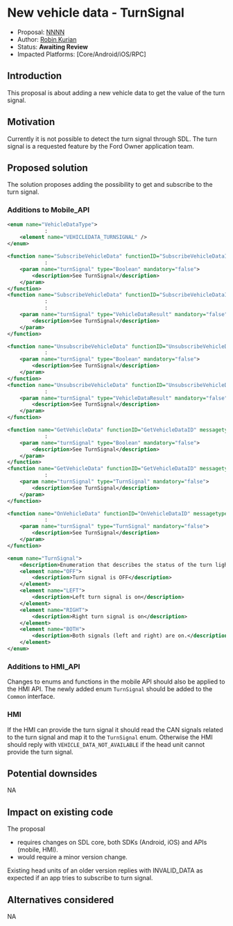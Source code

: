 # New vehicle data - TurnSignal

* Proposal: [NNNN](NNNN-New-vehicle-data-turnSignal.md)
* Author: [Robin Kurian](https://github.com/robinmk)
* Status: **Awaiting Review**
* Impacted Platforms: [Core/Android/iOS/RPC]

## Introduction

This proposal is about adding a new vehicle data to get the value of the turn signal.

## Motivation

Currently it is not possible to detect the turn signal through SDL. The turn signal is a requested feature by the Ford Owner application team.

## Proposed solution

The solution proposes adding the possibility to get and subscribe to the turn signal.

### Additions to Mobile_API

```xml
<enum name="VehicleDataType">
            :
    <element name="VEHICLEDATA_TURNSIGNAL" />
</enum>

<function name="SubscribeVehicleData" functionID="SubscribeVehicleDataID" messagetype="request">
            :
    <param name="turnSignal" type="Boolean" mandatory="false">
        <description>See TurnSignal</description>
    </param>
</function>
<function name="SubscribeVehicleData" functionID="SubscribeVehicleDataID" messagetype="response">
            :
            :
    <param name="turnSignal" type="VehicleDataResult" mandatory="false">
        <description>See TurnSignal</description>
    </param>
</function>

<function name="UnsubscribeVehicleData" functionID="UnsubscribeVehicleDataID" messagetype="request">
            :
    <param name="turnSignal" type="Boolean" mandatory="false">
        <description>See TurnSignal</description>
    </param>
</function>
<function name="UnsubscribeVehicleData" functionID="UnsubscribeVehicleDataID" messagetype="response">
            :
    <param name="turnSignal" type="VehicleDataResult" mandatory="false">
        <description>See TurnSignal</description>
    </param>
</function>

<function name="GetVehicleData" functionID="GetVehicleDataID" messagetype="request">
            :
    <param name="turnSignal" type="Boolean" mandatory="false">
        <description>See TurnSignal</description>
    </param>
</function>
<function name="GetVehicleData" functionID="GetVehicleDataID" messagetype="response">
            :
    <param name="turnSignal" type="TurnSignal" mandatory="false">
        <description>See TurnSignal</description>
    </param>
</function>

<function name="OnVehicleData" functionID="OnVehicleDataID" messagetype="notification">
            :
    <param name="turnSignal" type="TurnSignal" mandatory="false">
        <description>See TurnSignal</description>
    </param>
</function>

<enum name="TurnSignal">
    <description>Enumeration that describes the status of the turn light indicator.</description>
    <element name="OFF">
        <description>Turn signal is OFF</description>
    </element>
    <element name="LEFT">
        <description>Left turn signal is on</description>
    </element>
    <element name="RIGHT">
        <description>Right turn signal is on</description>
    </element>
    <element name="BOTH">
        <description>Both signals (left and right) are on.</description>
    </element>
</enum>
```

### Additions to HMI_API

Changes to enums and functions in the mobile API should also be applied to the HMI API. The newly added enum `TurnSignal` should be added to the `Common` interface.

### HMI

If the HMI can provide the turn signal it should read the CAN signals related to the turn signal and map it to the `TurnSignal` enum. Otherwise the HMI should reply with `VEHICLE_DATA_NOT_AVAILABLE` if the head unit cannot provide the turn signal.

## Potential downsides

NA

## Impact on existing code

The proposal

- requires changes on SDL core, both SDKs (Android, iOS) and APIs (mobile, HMI).
- would require a minor version change.

Existing head units of an older version replies with INVALID_DATA as expected if an app tries to subscribe to turn signal.

## Alternatives considered

NA
